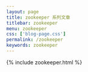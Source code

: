 ```yaml
---
layout: page
title: zookeeper 系列文章
titlebar: zookeeper
menu: zookeeper
css: ['blog-page.css']
permalink: /zookeeper
keywords: zookeeper
---
```


{% include zookeeper.html %}